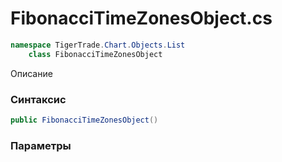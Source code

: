 
# FibonacciTimeZonesObject.cs
```csharp
namespace TigerTrade.Chart.Objects.List  
    class FibonacciTimeZonesObject
```

Описание

### Синтаксис
```csharp
public FibonacciTimeZonesObject()
```

### Параметры

                    
                    
